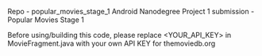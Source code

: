 Repo - popular_movies_stage_1
Android Nanodegree Project 1 submission - Popular Movies Stage 1

Before using/building this code, please replace <YOUR_API_KEY> in MovieFragment.java with your own API KEY for themoviedb.org
